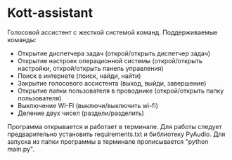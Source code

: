 # Kott-assistant
Голосовой ассистент с жесткой системой команд.
Поддерживаемые команды:
- Открытие диспетчера задач (открой/открыть диспетчер задач)
- Открытие настроек операционной системы (открой/открыть настройки, открой/открыть панель управления)
- Поиск в интернете (поиск, найди, найти)
- Закрытие голосового ассистента (выход, выйди, завершение)
- Открытие папки пользователя в проводнике (открой/открыть папку пользователя)
- Выключение WI-FI (выключи/выключить wi-fi)
- Деление двух чисел (раздели/разделить)


Программа открывается и работает в терминале. Для работы следует предварительно установить requirements.txt и библиотеку PyAudio. Для запуска из папки программы в терминале прописывается "python main.py".
